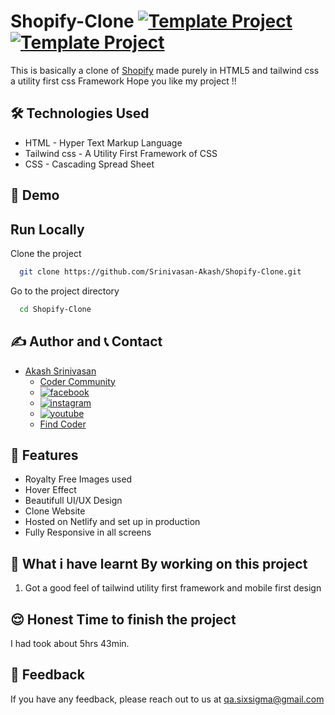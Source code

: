 # Shopify-Clone [![Template Project](https://img.shields.io/badge/Clone-Project-red)](http://www.gnu.org/licenses/agpl-3.0) [![Template Project](https://img.shields.io/badge/Technologies%20-HTML%2FTailwind-brightgreen)](http://www.gnu.org/licenses/agpl-3.0)

This is basically a clone of [Shopify](https://shopify.com/) made purely in HTML5 and tailwind css a utility first css Framework
Hope you like my project !!

## 🛠 Technologies Used
  - HTML - Hyper Text Markup Language
  - Tailwind css - A Utility First Framework of CSS
  - CSS - Cascading Spread Sheet

## 🚩 Demo



## Run Locally

Clone the project

```bash
  git clone https://github.com/Srinivasan-Akash/Shopify-Clone.git
```

Go to the project directory

```bash
  cd Shopify-Clone
```
## ✍️ Author and 📞 Contact
- [Akash Srinivasan](https://www.github.com/octokatherine)
    - [Coder Community](https://web.codercommunity.io/user/62d568cb998d86c8883a2766?tab=posts)
    - [![facebook](https://img.shields.io/badge/Facebook-0A66C2?style=for-the-badge&logo=facebook&logoColor=white)](https://www.facebook.com/profile.php?id=100083429257499)
    - [![instagram](https://img.shields.io/badge/Instagram-0A66C2?style=for-the-badge&logo=instagram&logoColor=white)](https://www.instagram.com/akash_prashanthi/)
    - [![youtube](https://img.shields.io/badge/YouTube-ff0000?style=for-the-badge&logo=youtube&logoColor=white)](https://www.youtube.com/channel/UCAv1QdzDgV6MjA60CRtfkIg)
    - [Find Coder](https://www.findcoder.io/u/akashsrinivasan)
## 📝 Features

- Royalty Free Images used
- Hover Effect
- Beautifull UI/UX Design
- Clone Website
- Hosted on Netlify and set up in production
- Fully Responsive in all screens

## 🤔 What i have learnt By working on this project
1. Got a good feel of tailwind utility first framework and mobile first design

## 😌 Honest Time to finish the project

I had took about 5hrs 43min.
## 👀 Feedback
If you have any feedback, please reach out to us at qa.sixsigma@gmail.com

